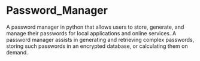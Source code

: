 # Password_Manager
 A password manager in python that allows users to store, generate, and manage their passwords for local applications and online services. A password manager assists in generating and retrieving complex passwords, storing such passwords in an encrypted database, or calculating them on demand.
